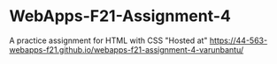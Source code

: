 # WebApps-F21-Assignment-4
A practice assignment for HTML with CSS
"Hosted at" <https://44-563-webapps-f21.github.io/webapps-f21-assignment-4-varunbantu/>